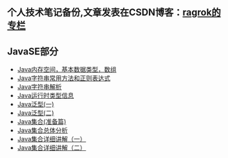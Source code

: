 个人技术笔记备份,文章发表在CSDN博客：[ragrok的专栏](http://blog.csdn.net/ragrok)
---
## JavaSE部分
 - [Java内存空间，基本数据类型，数组](./JavaWeb/JavaSE/文章/12月/Java内存空间，基本数据类型，数组.md)
 - [Java字符串常用方法和正则表达式](./JavaWeb/JavaSE/文章/12月/Java字符串常用方法和正则表达式.md)
 - [Java字符串解析](./JavaWeb/JavaSE/文章/12月/Java字符串解析.md)
 - [Java运行时类型信息](./JavaWeb/JavaSE/文章/12月/Java运行时类型信息.md)
 - [Java泛型(一)](./JavaWeb/JavaSE/文章/12月/Java泛型(一).md)
 - [Java泛型(二)](./JavaWeb/JavaSE/文章/12月/Java泛型(二).md)
 - [Java集合(准备篇)](./JavaWeb/JavaSE/文章/12月/Java集合(准备篇).md)
 - [Java集合总体分析](./JavaWeb/JavaSE/文章/12月/Java集合总体分析.md)
 - [Java集合详细讲解（一）](./JavaWeb/JavaSE/文章/12月/Java集合详细讲解（一）.md)
 - [Java集合详细讲解（二）](./JavaWeb/JavaSE/文章/12月/Java集合详细讲解（二）.md)